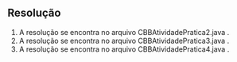## Resolução

1) A resolução se encontra no arquivo CBBAtividadePratica2.java .
2) A resolução se encontra no arquivo CBBAtividadePratica3.java .
3) A resolução se encontra no arquivo CBBAtividadePratica4.java .

